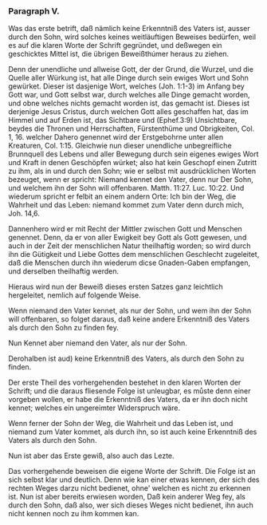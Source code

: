 <!-- Seite 57 -->

### Paragraph V. ###

Was das erste betrift, daß nämlich keine
Erkenntniß des Vaters ist, ausser durch den
Sohn, wird solches keines weitläuftigen Beweises
bedürfen, weil es auf die klaren Worte der Schrift
gegründet, und deßwegen ein geschicktes Mittel ist, die
übrigen Beweißthúmer heraus zu ziehen.

Denn der unendliche und allweise Gott, der der
Grund, die Wurzel, und die Quelle aller Würkung
ist, hat alle Dinge durch sein ewiges Wort und
Sohn gewürket. Dieser ist dasjenige Wort, welches (Joh. 1:1-3)
im Anfang bey Gott war, und Gott selbst war,
durch welches alle Dinge gemacht worden, und
obne welches nichts gemacht worden ist, das gemacht
ist. Dieses ist derjenige Jesus Cristus,
durch welchen Gott alles geschaffen hat, das im
Himmel und auf Erden ist, das Sichtbare und (Ephef.3:9)
Unsichtbare, beydes die Thronen und Herrschaften,
Fürstenthüme und Obrigkeiten, Col. 1, 16.
welcher Dahero genennet wird der Erstgebohrne unter
allen Kreaturen, Col. 1:15. Gleichwie nun dieser
unendliche unbegreifliche Brunnquell des Lebens und
aller Bewegung durch sein eigenes ewiges Wort und
Kraft in denen Geschöpfen würket; also hat kein Geschopf
einen Zutritt zu ihm, als in und durch den Sohn;
wie er selbst mit ausdrücklichen Worten bezeuget, wenn
er spricht: Niemand kennet den Vater, denn nur
Der Sohn, und welchem ihn der Sohn will offenbaren.
Matth. 11:27. Luc. 10:22. Und wiederum
spricht er felbit an einem andern Orte: Ich bin der
Weg, die Wahrheit und das Leben: niemand
kommet zum Vater denn durch mich, Joh. 14,6.

Dannenhero wird er mit Recht der Mittler zwischen
Gott und Menschen genennet. Denn, da<!-- Seite 58,  content-0072.xml -->
er von aller Ewigkeit bey Gott als Gott gewesen,
und auch in der Zeit der menschlichen Natur theilhaftig
worden; so wird durch ihn die Gütigkeit und Liebe
Gottes dem menschlichen Geschlecht zugeleitet, daß
die Menschen durch ihn wiederum dicse Gnaden-Gaben
empfangen, und derselben theilhaftig werden.

Hieraus wird nun der Beweiß dieses ersten Satzes
ganz leichtlich hergeleitet, nemlich auf folgende Weise.

Wenn niemand den Vater kennet, als nur der
Sohn, und wem ihn der Sohn will offenbaren, so
folget daraus, daß keine andere Erkenntniß des Vaters
als durch den Sohn zu finden fey.

Nun Kennet aber niemand den Vater, als nur der Sohn.

Derohalben ist aud) keine Erkenntniß des Vaters,
als durch den Sohn zu finden.

Der erste Theil des vorhergehenden bestehet in den
klaren Worten der Schrift; und die daraus fliesende
Folge ist unleugbar, es můste denn einer vorgeben wollen,
er habe die Erkenntniß des Vaters, da er ihn doch nicht
kennet; welches ein ungereimter Widerspruch
wäre.

Wenn ferner der Sohn der Weg, die Wahrheit
und das Leben ist, und niemand zum Vater kommet,
als durch ihn, so ist auch keine Erkenntniß des Vaters
als durch den Sohn.

Nun ist aber das Erste gewiß, also auch das Lezte.

Das vorhergehende beweisen die eigene Worte der
Schrift. Die Folge ist an sich selbst klar und deutlich.
Denn wie kan einer etwas kennen, der sich des rechten
Weges darzu nicht bedienet, ohne' welchen es nicht zu
erkennen ist. Nun ist aber bereits erwiesen worden,
Daß kein anderer Weg fey, als durch den Sohn, daß
also, wer sich dieses Weges nicht bedienet, ihn auch
nicht kennen noch zu ihm kommen kan.<!-- Seite 59 -->


